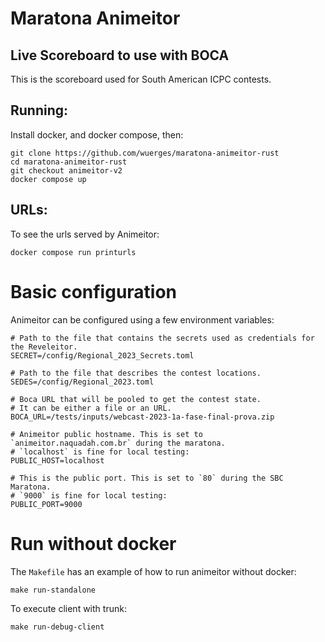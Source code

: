 # Maratona Animeitor

## Live Scoreboard to use with BOCA

This is the scoreboard used for South American ICPC contests.

## Running:

Install docker, and docker compose, then:

```
git clone https://github.com/wuerges/maratona-animeitor-rust
cd maratona-animeitor-rust
git checkout animeitor-v2
docker compose up
```

## URLs:

To see the urls served by Animeitor:

```
docker compose run printurls
```

# Basic configuration

Animeitor can be configured using a few environment variables:

```
# Path to the file that contains the secrets used as credentials for the Reveleitor.
SECRET=/config/Regional_2023_Secrets.toml

# Path to the file that describes the contest locations.
SEDES=/config/Regional_2023.toml

# Boca URL that will be pooled to get the contest state.
# It can be either a file or an URL.
BOCA_URL=/tests/inputs/webcast-2023-1a-fase-final-prova.zip

# Animeitor public hostname. This is set to `animeitor.naquadah.com.br` during the maratona.
# `localhost` is fine for local testing:
PUBLIC_HOST=localhost

# This is the public port. This is set to `80` during the SBC Maratona.
# `9000` is fine for local testing:
PUBLIC_PORT=9000

```

# Run without docker

The `Makefile` has an example of how to run animeitor without docker:

```
make run-standalone
```

To execute client with trunk:

```
make run-debug-client
```
